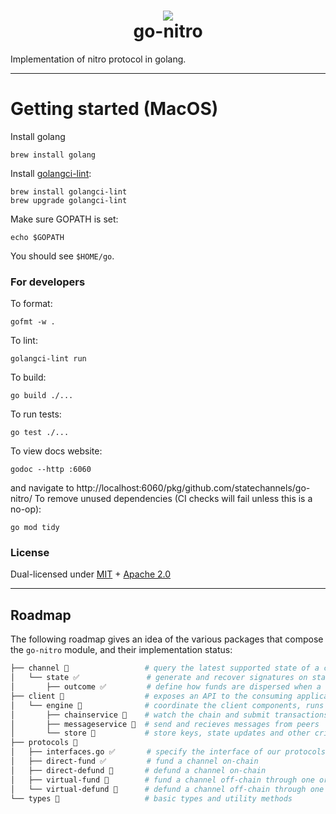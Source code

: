 <h1 align="center">
<div><img src="https://protocol.statechannels.org/img/favicon.ico"><br>
go-nitro
</h1>
Implementation of nitro protocol in golang.

---

# Getting started (MacOS)

Install golang

```
brew install golang
```

Install [golangci-lint](https://golangci-lint.run):

```
brew install golangci-lint
brew upgrade golangci-lint
```

Make sure GOPATH is set:

```
echo $GOPATH
```

You should see `$HOME/go`.

### For developers

To format:

```shell
gofmt -w .
```

To lint:

```shell
golangci-lint run
```

To build:

```shell
go build ./...
```

To run tests:

```shell
go test ./...
```

To view docs website:

```shell
godoc --http :6060
```

and navigate to http://localhost:6060/pkg/github.com/statechannels/go-nitro/
To remove unused dependencies (CI checks will fail unless this is a no-op):

```shell
go mod tidy
```

### License

Dual-licensed under [MIT](https://opensource.org/licenses/MIT) + [Apache 2.0](http://www.apache.org/licenses/LICENSE-2.0)

---

## Roadmap

The following roadmap gives an idea of the various packages that compose the `go-nitro` module, and their implementation status:

```bash
├── channel 🚧                 # query the latest supported state of a channel
│   └── state ✅               # generate and recover signatures on state updates
│       ├── outcome ✅         # define how funds are dispersed when a channel closes
├── client 🚧                  # exposes an API to the consuming application
│   └── engine 🚧              # coordinate the client components, runs the protocols
│       ├── chainservice 🚧    # watch the chain and submit transactions
│       ├── messageservice 🚧  # send and recieves messages from peers
│       └── store 🚧           # store keys, state updates and other critical data
├── protocols 🚧
│   ├── interfaces.go ✅       # specify the interface of our protocols
│   ├── direct-fund ✅         # fund a channel on-chain
│   ├── direct-defund 🚧       # defund a channel on-chain
│   ├── virtual-fund 🚧        # fund a channel off-chain through one or more intermediaries
│   └── virtual-defund 🚧      # defund a channel off-chain through one or more intermediaries
└── types 🚧                   # basic types and utility methods
```
